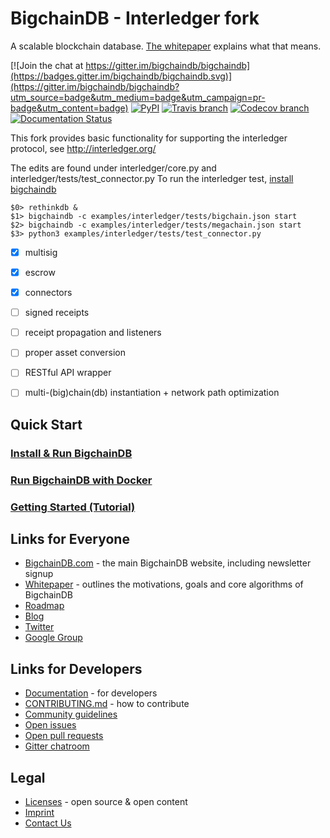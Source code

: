 # BigchainDB - Interledger fork

A scalable blockchain database. [The whitepaper](https://www.bigchaindb.com/whitepaper/) explains what that means.

[![Join the chat at https://gitter.im/bigchaindb/bigchaindb](https://badges.gitter.im/bigchaindb/bigchaindb.svg)](https://gitter.im/bigchaindb/bigchaindb?utm_source=badge&utm_medium=badge&utm_campaign=pr-badge&utm_content=badge)
[![PyPI](https://img.shields.io/pypi/v/bigchaindb.svg)](https://pypi.python.org/pypi/BigchainDB)
[![Travis branch](https://img.shields.io/travis/bigchaindb/bigchaindb/develop.svg)](https://travis-ci.org/bigchaindb/bigchaindb)
[![Codecov branch](https://img.shields.io/codecov/c/github/bigchaindb/bigchaindb/develop.svg)](https://codecov.io/github/bigchaindb/bigchaindb?branch=develop)
[![Documentation Status](https://readthedocs.org/projects/bigchaindb/badge/?version=develop)](http://bigchaindb.readthedocs.org/en/develop/?badge=develop)


This fork provides basic functionality for supporting the interledger protocol, see http://interledger.org/

The edits are found under interledger/core.py and interledger/tests/test_connector.py
To run the interledger test, [install bigchaindb](#gettingstarted)
```
$0> rethinkdb &
$1> bigchaindb -c examples/interledger/tests/bigchain.json start
$2> bigchaindb -c examples/interledger/tests/megachain.json start
$3> python3 examples/interledger/tests/test_connector.py 
```

- [x] multisig
- [x] escrow
- [x] connectors
- [ ] signed receipts
- [ ] receipt propagation and listeners
- [ ] proper asset conversion
- [ ] RESTful API wrapper
- [ ] multi-(big)chain(db) instantiation + network path optimization


## <a name="gettingstarted"></a>Quick Start

### [Install & Run BigchainDB](http://bigchaindb.readthedocs.org/en/develop/installing.html)
### [Run BigchainDB with Docker](http://bigchaindb.readthedocs.org/en/develop/installing.html#run-bigchaindb-with-docker)
### [Getting Started (Tutorial)](http://bigchaindb.readthedocs.org/en/develop/getting-started.html)

## Links for Everyone
* [BigchainDB.com](https://www.bigchaindb.com/) - the main BigchainDB website, including newsletter signup
* [Whitepaper](https://www.bigchaindb.com/whitepaper/) - outlines the motivations, goals and core algorithms of BigchainDB
* [Roadmap](ROADMAP.md)
* [Blog](https://medium.com/the-bigchaindb-blog)
* [Twitter](https://twitter.com/BigchainDB)
* [Google Group](https://groups.google.com/forum/#!forum/bigchaindb)

## Links for Developers
* [Documentation](http://bigchaindb.readthedocs.org/en/develop/#) - for developers
* [CONTRIBUTING.md](CONTRIBUTING.md) - how to contribute
* [Community guidelines](CODE_OF_CONDUCT.md)
* [Open issues](https://github.com/bigchaindb/bigchaindb/issues)
* [Open pull requests](https://github.com/bigchaindb/bigchaindb/pulls)
* [Gitter chatroom](https://gitter.im/bigchaindb/bigchaindb)

## Legal
* [Licenses](LICENSES.md) - open source & open content
* [Imprint](https://www.bigchaindb.com/imprint/)
* [Contact Us](https://www.bigchaindb.com/contact/)
